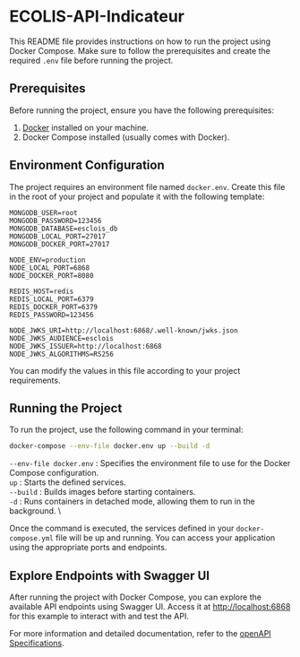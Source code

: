 # ECOLIS-API-Indicateur

This README file provides instructions on how to run the project using Docker Compose. Make sure to follow the prerequisites and create the required `.env` file before running the project.

## Prerequisites

Before running the project, ensure you have the following prerequisites:

1. [Docker](https://www.docker.com/) installed on your machine.
2. Docker Compose installed (usually comes with Docker).

## Environment Configuration

The project requires an environment file named `docker.env`. Create this file in the root of your project and populate it with the following template:

```env
MONGODB_USER=root
MONGODB_PASSWORD=123456
MONGODB_DATABASE=esclois_db
MONGODB_LOCAL_PORT=27017
MONGODB_DOCKER_PORT=27017

NODE_ENV=production
NODE_LOCAL_PORT=6868
NODE_DOCKER_PORT=8080

REDIS_HOST=redis
REDIS_LOCAL_PORT=6379
REDIS_DOCKER_PORT=6379
REDIS_PASSWORD=123456

NODE_JWKS_URI=http://localhost:6868/.well-known/jwks.json
NODE_JWKS_AUDIENCE=esclois
NODE_JWKS_ISSUER=http://localhost:6868
NODE_JWKS_ALGORITHMS=RS256
```
You can modify the values in this file according to your project requirements.

## Running the Project
To run the project, use the following command in your terminal:

```bash
docker-compose --env-file docker.env up --build -d
```
`--env-file docker.env`  : Specifies the environment file to use for the Docker Compose configuration. \
`up` : Starts the defined services. \
`--build` : Builds images before starting containers. \
`-d` : Runs containers in detached mode, allowing them to run in the background. \

Once the command is executed, the services defined in your `docker-compose.yml` file will be up and running. You can access your application using the appropriate ports and endpoints.

## Explore Endpoints with Swagger UI

After running the project with Docker Compose, you can explore the available API endpoints using Swagger UI. Access it at [http://localhost:6868](http://localhost:6868) for this example to interact with and test the API.

For more information and detailed documentation, refer to the [openAPI Specifications](https://swagger.io/specification/).

